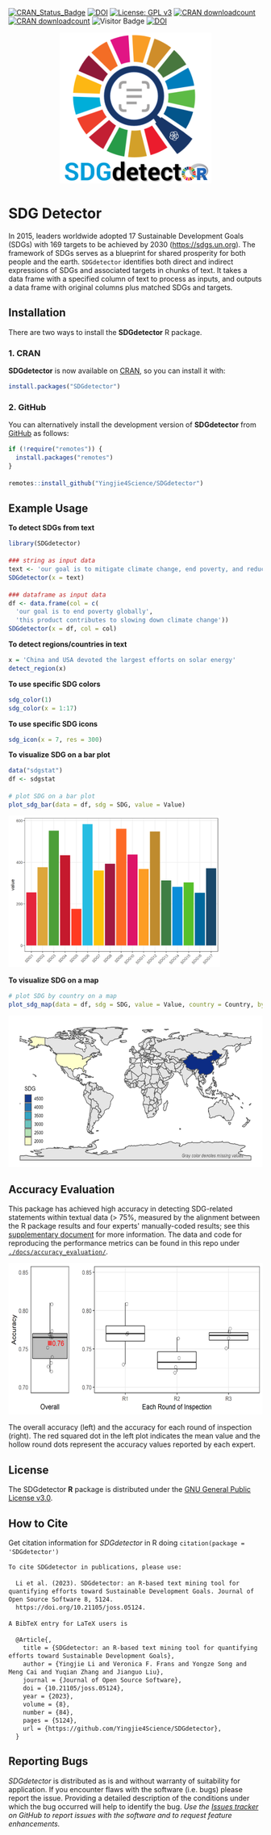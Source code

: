 [![CRAN\_Status\_Badge](https://www.r-pkg.org/badges/version/SDGdetector)](https://CRAN.R-project.org/package=SDGdetector)
[![DOI](https://zenodo.org/badge/431620191.svg)](https://zenodo.org/badge/latestdoi/431620191)
[![License: GPL v3](https://img.shields.io/badge/License-GPLv3-blue.svg)](https://www.gnu.org/licenses/gpl-3.0)
[![CRAN downloadcount](https://cranlogs.r-pkg.org/badges/grand-total/SDGdetector)](https://cranlogs.r-pkg.org/badges/grand-total/SDGdetector)
[![CRAN downloadcount](https://cranlogs.r-pkg.org/badges/SDGdetector)](https://cranlogs.r-pkg.org/badges/SDGdetector)
![Visitor Badge](https://visitor-badge.laobi.icu/badge?page_id=yingjieli.visitor-badge)
[![DOI](https://joss.theoj.org/papers/10.21105/joss.05124/status.svg)](https://doi.org/10.21105/joss.05124)

<p align="center">
  <img src="./docs/images/SDG_detector.png" width="300" height="300"/>
</p>

# SDG Detector

In 2015, leaders worldwide adopted 17 Sustainable Development Goals (SDGs) with 169 targets to be achieved by 2030 (https://sdgs.un.org). The framework of SDGs serves as a blueprint for shared prosperity for both people and the earth. `SDGdetector` identifies both direct and indirect expressions of SDGs and associated targets in chunks of text. It takes a data frame with a specified column of text to process as inputs, and outputs a data frame with original columns plus matched SDGs and targets.

## Installation

There are two ways to install the **SDGdetector** R package.

### 1. CRAN

**SDGdetector** is now available on
[CRAN](https://CRAN.R-project.org/package=SDGdetector), so you can install it with:

``` r
install.packages("SDGdetector")
```

### 2. GitHub

You can alternatively install the development version of **SDGdetector** from [GitHub](https://github.com/Yingjie4Science/SDGdetector) as follows:

``` r
if (!require("remotes")) {
  install.packages("remotes")
}

remotes::install_github("Yingjie4Science/SDGdetector")
```    
    
## Example Usage

**To detect SDGs from text**
``` r
library(SDGdetector)

### string as input data
text <- 'our goal is to mitigate climate change, end poverty, and reduce inequality globally'
SDGdetector(x = text)

### dataframe as input data
df <- data.frame(col = c(
  'our goal is to end poverty globally', 
  'this product contributes to slowing down climate change'))
SDGdetector(x = df, col = col)
```

**To detect regions/countries in text**
``` r
x = 'China and USA devoted the largest efforts on solar energy'
detect_region(x)
```

**To use specific SDG colors**
``` r
sdg_color(1)
sdg_color(x = 1:17)
```


**To use specific SDG icons**
``` r
sdg_icon(x = 7, res = 300)
```


**To visualize SDG on a bar plot**
``` r
data("sdgstat")
df <- sdgstat

# plot SDG on a bar plot
plot_sdg_bar(data = df, sdg = SDG, value = Value)
```
<p align="left">
  <img src="./docs/images/example_plots/plot_sdg_bar_example.png" height="300"/>
</p>

**To visualize SDG on a map**
```r
# plot SDG by country on a map
plot_sdg_map(data = df, sdg = SDG, value = Value, country = Country, by_sdg = F)
```
<p align="left">
  <img src="./docs/images/example_plots/plot_sdg_map_example.png" height="300"/>
</p>

## Accuracy Evaluation

This package has achieved high accuracy in detecting SDG-related statements within textual data (> 75%, measured by the alignment between the R package results and four experts' manually-coded results; see this [supplementary document](https://drive.google.com/file/d/1EHUV6Jc3N4A-IshKU4dbxtIqlfj50mzi/view?usp=share_link) for more information. The data and code for reproducing the performance metrics can be found in this repo under [`./docs/accuracy_evaluation/`](https://github.com/Yingjie4Science/SDGdetector/tree/main/docs/accuracy_evaluation). 

<p align="left">
  <img src="./docs/images/Inspection_Accuracy.png" height="300"/>
</p>
The overall accuracy (left) and the accuracy for each round of inspection (right). The red squared dot in the left plot indicates the mean value and the hollow round dots represent the accuracy values reported by each expert.


## License

The SDGdetector **R** package is distributed under the [GNU General Public License v3.0](https://www.gnu.org/licenses/gpl-3.0.en.html).


## How to Cite

Get citation information for *SDGdetector* in R doing
    `citation(package = 'SDGdetector')`
    
```
To cite SDGdetector in publications, please use:

  Li et al. (2023). SDGdetector: an R-based text mining tool for quantifying efforts toward Sustainable Development Goals. Journal of Open Source Software 8, 5124.
  https://doi.org/10.21105/joss.05124.

A BibTeX entry for LaTeX users is

  @Article{,
    title = {SDGdetector: an R-based text mining tool for quantifying efforts toward Sustainable Development Goals},
    author = {Yingjie Li and Veronica F. Frans and Yongze Song and Meng Cai and Yuqian Zhang and Jianguo Liu},
    journal = {Journal of Open Source Software},
    doi = {10.21105/joss.05124},
    year = {2023},
    volume = {8},
    number = {84},
    pages = {5124},
    url = {https://github.com/Yingjie4Science/SDGdetector},
  }
```


## Reporting Bugs

*SDGdetector* is distributed as is and without warranty of suitability for application. If you encounter flaws with the software (i.e. bugs) please report the issue. Providing a detailed description of the conditions under which the bug occurred will help to identify the bug. *Use the [Issues tracker](https://github.com/Yingjie4Science/SDGdetector/issues) on GitHub to report issues with the software and to request feature enhancements.* 


